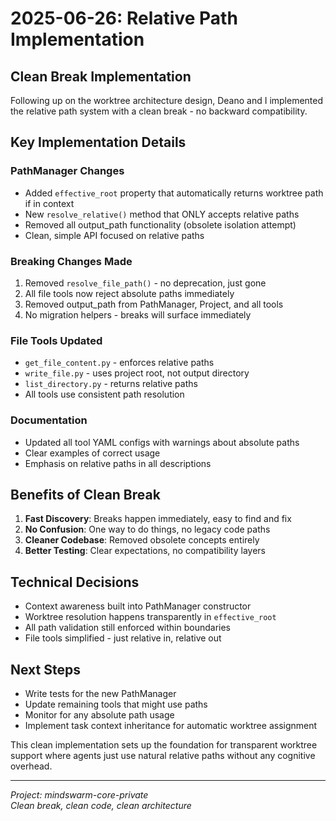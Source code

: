 # 2025-06-26: Relative Path Implementation

## Clean Break Implementation

Following up on the worktree architecture design, Deano and I implemented the relative path system with a clean break - no backward compatibility.

## Key Implementation Details

### PathManager Changes
- Added `effective_root` property that automatically returns worktree path if in context
- New `resolve_relative()` method that ONLY accepts relative paths
- Removed all output_path functionality (obsolete isolation attempt)
- Clean, simple API focused on relative paths

### Breaking Changes Made
1. Removed `resolve_file_path()` - no deprecation, just gone
2. All file tools now reject absolute paths immediately
3. Removed output_path from PathManager, Project, and all tools
4. No migration helpers - breaks will surface immediately

### File Tools Updated
- `get_file_content.py` - enforces relative paths
- `write_file.py` - uses project root, not output directory
- `list_directory.py` - returns relative paths
- All tools use consistent path resolution

### Documentation
- Updated all tool YAML configs with warnings about absolute paths
- Clear examples of correct usage
- Emphasis on relative paths in all descriptions

## Benefits of Clean Break

1. **Fast Discovery**: Breaks happen immediately, easy to find and fix
2. **No Confusion**: One way to do things, no legacy code paths
3. **Cleaner Codebase**: Removed obsolete concepts entirely
4. **Better Testing**: Clear expectations, no compatibility layers

## Technical Decisions

- Context awareness built into PathManager constructor
- Worktree resolution happens transparently in `effective_root`
- All path validation still enforced within boundaries
- File tools simplified - just relative in, relative out

## Next Steps

- Write tests for the new PathManager
- Update remaining tools that might use paths
- Monitor for any absolute path usage
- Implement task context inheritance for automatic worktree assignment

This clean implementation sets up the foundation for transparent worktree support where agents just use natural relative paths without any cognitive overhead.

---

*Project: mindswarm-core-private*  
*Clean break, clean code, clean architecture*